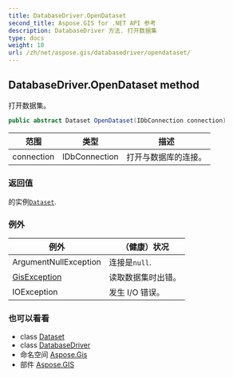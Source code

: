 ```yaml
---
title: DatabaseDriver.OpenDataset
second_title: Aspose.GIS for .NET API 参考
description: DatabaseDriver 方法. 打开数据集
type: docs
weight: 10
url: /zh/net/aspose.gis/databasedriver/opendataset/
---
```

## DatabaseDriver.OpenDataset method

打开数据集。

```csharp
public abstract Dataset OpenDataset(IDbConnection connection)
```

| 范围 | 类型 | 描述 |
| --- | --- | --- |
| connection | IDbConnection | 打开与数据库的连接。 |

### 返回值

的实例[`Dataset`](../../dataset/).

### 例外

| 例外 | （健康）状况 |
| --- | --- |
| ArgumentNullException | 连接是`null`. |
| [GisException](../../gisexception/) | 读取数据集时出错。 |
| IOException | 发生 I/O 错误。 |

### 也可以看看

* class [Dataset](../../dataset/)
* class [DatabaseDriver](../)
* 命名空间 [Aspose.Gis](../../databasedriver/)
* 部件 [Aspose.GIS](../../../)


